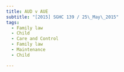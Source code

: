 ```yaml
---
title: AUD v AUE 
subtitle: "[2015] SGHC 139 / 25\_May\_2015"
tags:
  - Family law
  - Child
  - Care and Control
  - Family law
  - Maintenance
  - Child

---
```


